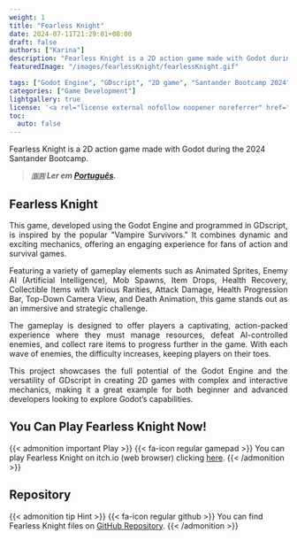 ```yaml
---
weight: 1
title: "Fearless Knight"
date: 2024-07-11T21:29:01+08:00
draft: false
authors: ["Karina"]
description: "Fearless Knight is a 2D action game made with Godot during the 2024 Santander Bootcamp."
featuredImage: "/images/fearlessKnight/fearlessKnight.gif"

tags: ["Godot Engine", "GDscript", "2D game", "Santander Bootcamp 2024", "action game"]
categories: ["Game Development"]
lightgallery: true
license: '<a rel="license external nofollow noopener noreferrer" href="https://creativecommons.org/licenses/by-nc/4.0/" target="_blank">CC BY-NC 4.0</a>'
toc:
  auto: false
---
```


Fearless Knight is a 2D action game made with Godot during the 2024 Santander Bootcamp.

<!--more-->

> ***🇧🇷 Ler em [Português](http://karinagante.github.io/pt-br/fearless-knight).***

## Fearless Knight

<p align="justify">This game, developed using the Godot Engine and programmed in GDscript, is inspired by the popular "Vampire Survivors." It combines dynamic and exciting mechanics, offering an engaging experience for fans of action and survival games.</p>

<p align="justify">Featuring a variety of gameplay elements such as Animated Sprites, Enemy AI (Artificial Intelligence), Mob Spawns, Item Drops, Health Recovery, Collectible Items with Various Rarities, Attack Damage, Health Progression Bar, Top-Down Camera View, and Death Animation, this game stands out as an immersive and strategic challenge.</p>

<p align="justify">The gameplay is designed to offer players a captivating, action-packed experience where they must manage resources, defeat AI-controlled enemies, and collect rare items to progress further in the game. With each wave of enemies, the difficulty increases, keeping players on their toes.</p>

<p align="justify">This project showcases the full potential of the Godot Engine and the versatility of GDscript in creating 2D games with complex and interactive mechanics, making it a great example for both beginner and advanced developers looking to explore Godot’s capabilities.</p>

## You Can Play Fearless Knight Now!

{{< admonition important Play >}} 
{{< fa-icon regular gamepad >}} 
You can play Fearless Knight on itch.io (web browser) clicking [here](https://nookaa.itch.io/fearless-knight).
{{< /admonition >}}

## Repository

{{< admonition tip Hint >}} 
{{< fa-icon regular github >}} 
You can find Fearless Knight files on [GitHub Repository](https://github.com/KarinaGante/BootcampSantander).
{{< /admonition >}}
